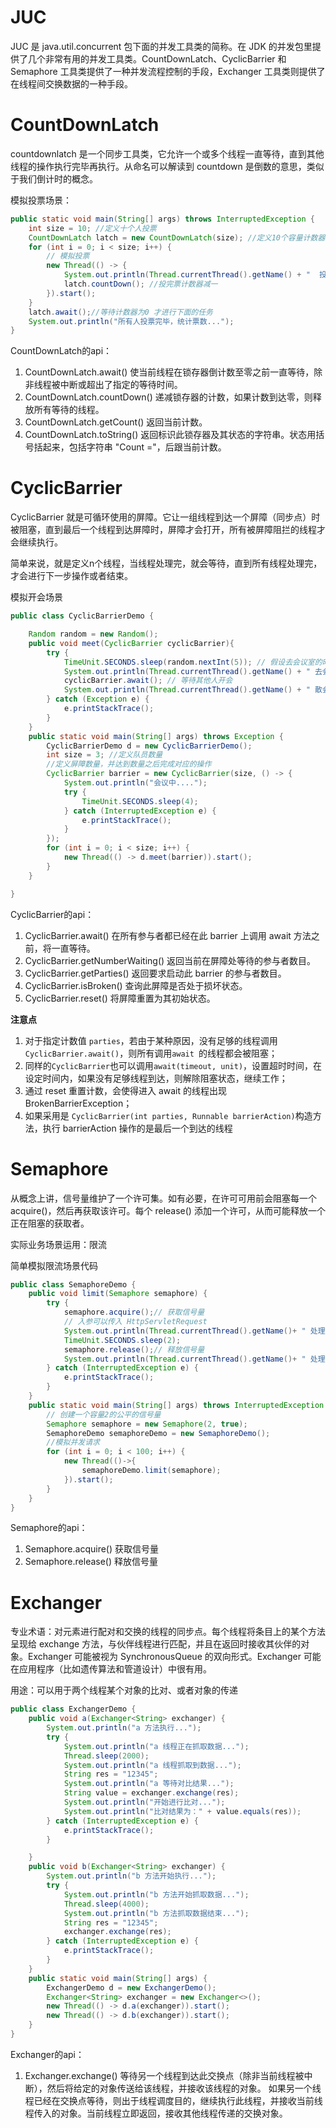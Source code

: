 # JUC



JUC 是 java.util.concurrent 包下面的并发工具类的简称。在 JDK 的并发包里提供了几个非常有用的并发工具类。CountDownLatch、CyclicBarrier 和 Semaphore 工具类提供了一种并发流程控制的手段，Exchanger 工具类则提供了在线程间交换数据的一种手段。

# CountDownLatch

countdownlatch 是一个同步工具类，它允许一个或多个线程一直等待，直到其他线程的操作执行完毕再执行。从命名可以解读到 countdown 是倒数的意思，类似于我们倒计时的概念。

模拟投票场景：

```java
public static void main(String[] args) throws InterruptedException {
    int size = 10; //定义十个人投票
    CountDownLatch latch = new CountDownLatch(size); //定义10个容量计数器
    for (int i = 0; i < size; i++) {
        // 模拟投票
        new Thread(() -> {
            System.out.println(Thread.currentThread().getName() + "  投票...");
            latch.countDown(); //投完票计数器减一
        }).start();
    }
    latch.await();//等待计数器为0 才进行下面的任务
    System.out.println("所有人投票完毕，统计票数...");
}
```

CountDownLatch的api：

1. CountDownLatch.await() 使当前线程在锁存器倒计数至零之前一直等待，除非线程被中断或超出了指定的等待时间。
2. CountDownLatch.countDown() 递减锁存器的计数，如果计数到达零，则释放所有等待的线程。
3. CountDownLatch.getCount() 返回当前计数。
4. CountDownLatch.toString() 返回标识此锁存器及其状态的字符串。状态用括号括起来，包括字符串 "Count ="，后跟当前计数。

# CyclicBarrier

CyclicBarrier 就是可循环使用的屏障。它让一组线程到达一个屏障（同步点）时被阻塞，直到最后一个线程到达屏障时，屏障才会打开，所有被屏障阻拦的线程才会继续执行。

简单来说，就是定义n个线程，当线程处理完，就会等待，直到所有线程处理完，才会进行下一步操作或者结束。

模拟开会场景

```java
public class CyclicBarrierDemo {

    Random random = new Random();
    public void meet(CyclicBarrier cyclicBarrier){
        try {
            TimeUnit.SECONDS.sleep(random.nextInt(5)); // 假设去会议室的时间
            System.out.println(Thread.currentThread().getName() + " 去会议室....");
            cyclicBarrier.await(); // 等待其他人开会
            System.out.println(Thread.currentThread().getName() + " 散会");
        } catch (Exception e) {
            e.printStackTrace();
        }
    }
    public static void main(String[] args) throws Exception {
        CyclicBarrierDemo d = new CyclicBarrierDemo();
        int size = 3; //定义队员数量
        //定义屏障数量，并达到数量之后完成对应的操作
        CyclicBarrier barrier = new CyclicBarrier(size, () -> {
            System.out.println("会议中....");
            try {
                TimeUnit.SECONDS.sleep(4);
            } catch (InterruptedException e) {
                e.printStackTrace();
            }
        });
        for (int i = 0; i < size; i++) {
            new Thread(() -> d.meet(barrier)).start();
        }
    }

}
```



CyclicBarrier的api：

1. CyclicBarrier.await() 在所有参与者都已经在此 barrier 上调用 await 方法之前，将一直等待。
2. CyclicBarrier.getNumberWaiting() 返回当前在屏障处等待的参与者数目。
3. CyclicBarrier.getParties() 返回要求启动此 barrier 的参与者数目。
4. CyclicBarrier.isBroken() 查询此屏障是否处于损坏状态。
5. CyclicBarrier.reset() 将屏障重置为其初始状态。



**注意点** 

1. 对于指定计数值 `parties`，若由于某种原因，没有足够的线程调用`CyclicBarrier.await()`，则所有调用`await `的线程都会被阻塞； 
2. 同样的`CyclicBarrier`也可以调用`await(timeout, unit)`，设置超时时间，在设定时间内，如果没有足够线程到达，则解除阻塞状态，继续工作； 
3. 通过 reset 重置计数，会使得进入 await 的线程出现 BrokenBarrierException； 
4. 如果采用是 `CyclicBarrier(int parties, Runnable barrierAction)`构造方法，执行 barrierAction 操作的是最后一个到达的线程

# Semaphore



从概念上讲，信号量维护了一个许可集。如有必要，在许可可用前会阻塞每一个 acquire()，然后再获取该许可。每个 release() 添加一个许可，从而可能释放一个正在阻塞的获取者。

实际业务场景运用：限流

简单模拟限流场景代码

```java
public class SemaphoreDemo {
    public void limit(Semaphore semaphore) {
        try {
            semaphore.acquire();// 获取信号量
            // 入参可以传入 HttpServletRequest
            System.out.println(Thread.currentThread().getName()+ " 处理请求");
            TimeUnit.SECONDS.sleep(2);
            semaphore.release();// 释放信号量
            System.out.println(Thread.currentThread().getName()+ " 处理完毕，释放请求");
        } catch (InterruptedException e) {
            e.printStackTrace();
        }
    }
    public static void main(String[] args) throws InterruptedException {
        // 创建一个容量2的公平的信号量
        Semaphore semaphore = new Semaphore(2, true);
        SemaphoreDemo semaphoreDemo = new SemaphoreDemo();
        //模拟并发请求
        for (int i = 0; i < 100; i++) {
            new Thread(()->{
                semaphoreDemo.limit(semaphore);
            }).start();
        }
    }
}
```



Semaphore的api：

1. Semaphore.acquire() 获取信号量
2. Semaphore.release() 释放信号量







# Exchanger

专业术语：对元素进行配对和交换的线程的同步点。每个线程将条目上的某个方法呈现给 exchange 方法，与伙伴线程进行匹配，并且在返回时接收其伙伴的对象。Exchanger 可能被视为 SynchronousQueue 的双向形式。Exchanger 可能在应用程序（比如遗传算法和管道设计）中很有用。

用途：可以用于两个线程某个对象的比对、或者对象的传递

```java
public class ExchangerDemo {
    public void a(Exchanger<String> exchanger) {
        System.out.println("a 方法执行...");
        try {
            System.out.println("a 线程正在抓取数据...");
            Thread.sleep(2000);
            System.out.println("a 线程抓取到数据...");
            String res = "12345";
            System.out.println("a 等待对比结果...");
            String value = exchanger.exchange(res);
            System.out.println("开始进行比对...");
            System.out.println("比对结果为：" + value.equals(res));
        } catch (InterruptedException e) {
            e.printStackTrace();
        }

    }
    public void b(Exchanger<String> exchanger) {
        System.out.println("b 方法开始执行...");
        try {
            System.out.println("b 方法开始抓取数据...");
            Thread.sleep(4000);
            System.out.println("b 方法抓取数据结束...");
            String res = "12345";
            exchanger.exchange(res);
        } catch (InterruptedException e) {
            e.printStackTrace();
        }
    }
    public static void main(String[] args) {
        ExchangerDemo d = new ExchangerDemo();
        Exchanger<String> exchanger = new Exchanger<>();
        new Thread(() -> d.a(exchanger)).start();
        new Thread(() -> d.b(exchanger)).start();
    }
}
```



Exchanger的api：

1. Exchanger.exchange() 等待另一个线程到达此交换点（除非当前线程被中断），然后将给定的对象传送给该线程，并接收该线程的对象。
   如果另一个线程已经在交换点等待，则出于线程调度目的，继续执行此线程，并接收当前线程传入的对象。当前线程立即返回，接收其他线程传递的交换对象。


